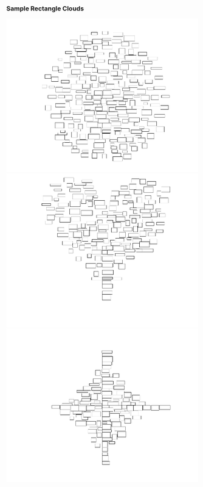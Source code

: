 ### Sample Rectangle Clouds
![spiral](Examples/spiral.png)
![heart](Examples/heart.png)
![astroid](Examples/astroid.png)